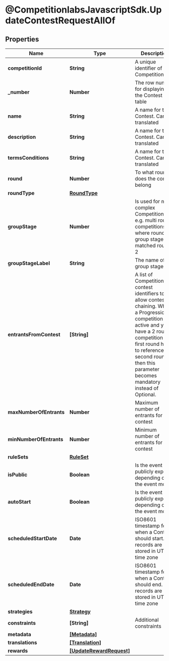 # @CompetitionlabsJavascriptSdk.UpdateContestRequestAllOf

## Properties

Name | Type | Description | Notes
------------ | ------------- | ------------- | -------------
**competitionId** | **String** | A unique identifier of a Competition | [optional] 
**_number** | **Number** | The row number for displaying the Contest in a table | [optional] [default to 0]
**name** | **String** | A name for the Contest. Can be translated | [optional] 
**description** | **String** | A name for the Contest. Can be translated | [optional] 
**termsConditions** | **String** | A name for the Contest. Can be translated | [optional] 
**round** | **Number** | To what round does the contest belong | [optional] [default to 1]
**roundType** | [**RoundType**](docs/RoundType.md) |  | [optional] 
**groupStage** | **Number** | Is used for more complex Competitions e.g. multi round competitions where round 1 group stage matched round 2 | [optional] [default to 1]
**groupStageLabel** | **String** | The name of the group stages | [optional] 
**entrantsFromContest** | **[String]** | A list of CompetitionLabs contest identifiers to allow contests chaining. When a Progression competition is active and you have a 2 round competition the first round has to reference the second round then this parameter becomes mandatory instead of Optional. | [optional] 
**maxNumberOfEntrants** | **Number** | Maximum number of entrants for the contest | [optional] 
**minNumberOfEntrants** | **Number** | Minimum number of entrants for the contest | [optional] 
**ruleSets** | [**RuleSet**](docs/RuleSet.md) |  | [optional] 
**isPublic** | **Boolean** | Is the event publicly exposed depending on the event model | [optional] [default to true]
**autoStart** | **Boolean** | Is the event publicly exposed depending on the event model | [optional] [default to true]
**scheduledStartDate** | **Date** | ISO8601 timestamp for when a Contest should start. All records are stored in UTC time zone | [optional] 
**scheduledEndDate** | **Date** | ISO8601 timestamp for when a Contest should end. All records are stored in UTC time zone | [optional] 
**strategies** | [**Strategy**](docs/Strategy.md) |  | [optional] 
**constraints** | **[String]** | Additional constraints | [optional] 
**metadata** | [**[Metadata]**](docs/Metadata.md) |  | [optional] 
**translations** | [**[Translation]**](docs/Translation.md) |  | [optional] 
**rewards** | [**[UpdateRewardRequest]**](docs/UpdateRewardRequest.md) |  | [optional] 


